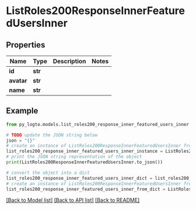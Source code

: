 # ListRoles200ResponseInnerFeaturedUsersInner


## Properties

Name | Type | Description | Notes
------------ | ------------- | ------------- | -------------
**id** | **str** |  | 
**avatar** | **str** |  | 
**name** | **str** |  | 

## Example

```python
from py_logto.models.list_roles200_response_inner_featured_users_inner import ListRoles200ResponseInnerFeaturedUsersInner

# TODO update the JSON string below
json = "{}"
# create an instance of ListRoles200ResponseInnerFeaturedUsersInner from a JSON string
list_roles200_response_inner_featured_users_inner_instance = ListRoles200ResponseInnerFeaturedUsersInner.from_json(json)
# print the JSON string representation of the object
print(ListRoles200ResponseInnerFeaturedUsersInner.to_json())

# convert the object into a dict
list_roles200_response_inner_featured_users_inner_dict = list_roles200_response_inner_featured_users_inner_instance.to_dict()
# create an instance of ListRoles200ResponseInnerFeaturedUsersInner from a dict
list_roles200_response_inner_featured_users_inner_from_dict = ListRoles200ResponseInnerFeaturedUsersInner.from_dict(list_roles200_response_inner_featured_users_inner_dict)
```
[[Back to Model list]](../README.md#documentation-for-models) [[Back to API list]](../README.md#documentation-for-api-endpoints) [[Back to README]](../README.md)


